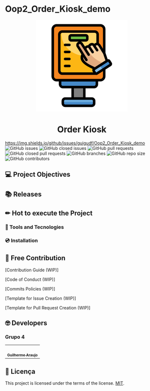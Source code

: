 # **Oop2_Order_Kiosk_demo**

<p align="center">
  <img width="300" src="resources/kiosk_Icon.png">
</p>
<h1 align="center">Order Kiosk</h1>


https://img.shields.io/github/issues/guigudf/Oop2_Order_Kiosk_demo
 ![GitHub issues](https://img.shields.io/github/issues/guigudf/Oop2_Order_Kiosk_demo?color=red)
 ![GitHub closed issues](https://img.shields.io/github/issues-closed/guigudf/Oop2_Order_Kiosk_demo?color=green)
 ![GitHub pull requests](https://img.shields.io/github/issues-pr/guigudf/Oop2_Order_Kiosk_demo?color=orange)
 ![GitHub closed pull requests](https://img.shields.io/github/issues-pr-closed/guigudf/Oop2_Order_Kiosk_demo?color=brightgreen)
 ![GitHub branches](https://badgen.net/github/branches/guigudf/Oop2_Order_Kiosk_demo/)
 ![GitHub repo size](https://img.shields.io/github/repo-size/guigudf/Oop2_Order_Kiosk_demo?color=purple)
 ![GitHub contributors](https://img.shields.io/github/contributors/guigudf/Oop2_Order_Kiosk_demo?color=ff69b4)
 
## 💻 Project Objectives


## 📚 Releases


## ✏ Hot to execute the Project


### 🧰️ Tools and Tecnologies


### 💿 Installation 


## 🤝 Free Contribution

[Contribution Guide (WIP)]

[Code of Conduct (WIP)]

[Commits Policies (WIP)]

[Template for Issue Creation (WIP)]

[Template for Pull Request Creation (WIP)]


## 🤓 Developers

### Grupo 4	

<table>
	<tr>
		<td align="center"><a href="https://github.com/guigudf"><img src="https://avatars.githubusercontent.com/u/78756768?v=4" width="100px;" alt=""/><br /><sub><b>Guilherme Araujo</b></sub></a><br /><a href="https://github.com/guigudf"></a></td>
</table>

## 📝 Licença
This project is licensed under the terms of the license.
[MIT](./LICENSE).
